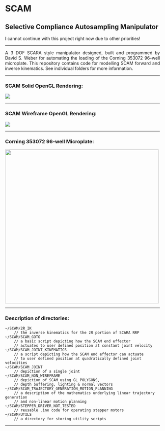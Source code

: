 # SCAM  
## Selective Compliance Autosampling Manipulator  
I cannot continue with this project right now due to other priorities!

---  
<p align="justify">
A 3 DOF SCARA style manipulator designed, built and programmed by David S. Weber 
for automating the loading of the Corning 353072 96-well microplate.
This repository contains code for modelling SCAM forward and inverse kinematics.  
See individual folders for more information.
</p> 

---  
### SCAM Solid OpenGL Rendering:
<img src="https://github.com/dsw7/SCAM/blob/master/SCAM_NON_WIREFRAME/img_nonwireframe.png">

---  
### SCAM Wireframe OpenGL Rendering:
<img src="https://github.com/dsw7/SCAM/blob/master/SCAM.png">

---  
### Corning 353072 96-well Microplate:
<img src="https://www.corning.com/catalog/cls/products/f/falcon96WellPolystyreneMicroplates/images/falcon96WellPolystyreneMicroplates_A.jpg/_jcr_content/renditions/product.zoom.1200.jpg" width="500">

---  
### Description of directories:  
    ~/SCAM/2R_IK                    
        // the inverse kinematics for the 2R portion of SCARA RRP
    ~/SCAM/SCAM_GOTO                
        // a basic script depicting how the SCAM end effector 
        // actuates to user defined position at constant joint velocity
    ~/SCAM/SCAM_JOINT_KINEMATICS    
        // a script depicting how the SCAM end effector can actuate
        // to user defined position at quadratically defined joint velocities 
    ~/SCAM/SCAM_JOINT               
        // depiction of a single joint
    ~/SCAM/SCAM_NON_WIREFRAME       
        // depiction of SCAM using GL_POLYGONS,
        // depth buffering, lighting & normal vectors
    ~/SCAM/SCAM_TRAJECTORY_GENERATION_MOTION_PLANNING
        // a description of the mathematics underlying linear trajectory generation
        // and non-linear motion planning
    ~/SCAM/STEPPER_DRIVER_NOT_TESTED
        // reusable .ino code for operating stepper motors
    ~/SCAM/UTILS
        // a directory for storing utility scripts                               
---  
